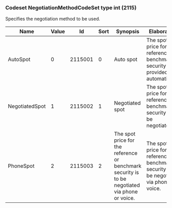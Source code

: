 ### Codeset NegotiationMethodCodeSet type int (2115)

Specifies the negotiation method to be used.

| Name           | Value | Id      | Sort | Synopsis                                                                                       | Elaboration                                                                                    |
|----------------|-------|---------|------|------------------------------------------------------------------------------------------------|------------------------------------------------------------------------------------------------|
| AutoSpot       | 0     | 2115001 | 0    | Auto spot                                                                                      | The spot price for the reference or benchmark security is provided automatically.              |
| NegotiatedSpot | 1     | 2115002 | 1    | Negotiated spot                                                                                | The spot price for the reference or benchmark security is to be negotiated.                    |
| PhoneSpot      | 2     | 2115003 | 2    | The spot price for the reference or benchmark security is to be negotiated via phone or voice. | The spot price for the reference of benchmark security is to be negotiated via phone or voice. |

